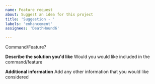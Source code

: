 ```yaml
---
name: Feature request
about: Suggest an idea for this project
title: 'Suggestion - '
labels: 'enhancement'
assignees: 'DeathHound6'

---
```


Command/Feature?

**Describe the solution you'd like**
Would you would like included in the command/feature

**Additional information**
Add any other information that you would like considered

